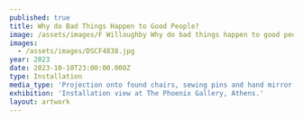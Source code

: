 ```yaml
---
published: true
title: Why do Bad Things Happen to Good People?
image: /assets/images/F Willoughby Why do bad things happen to good people.jpg
images:
  - /assets/images/DSCF4838.jpg
year: 2023
date: 2023-10-10T23:00:00.000Z
type: Installation
media_type: 'Projection onto found chairs, sewing pins and hand mirror '
exhibition: 'Installation view at The Phoenix Gallery, Athens.'
layout: artwork
---
```



